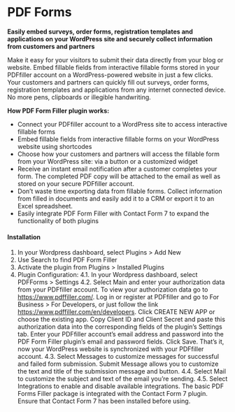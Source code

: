 # PDF Forms

**Easily embed surveys, order forms, registration templates and applications on your WordPress site and securely collect information from customers and partners** 

Make it easy for your visitors to submit their data directly from your blog or website. Embed fillable fields from interactive fillable forms stored in your PDFfiller account on a WordPress-powered website in just a few clicks. Your customers and partners can quickly fill out surveys, order forms, registration templates and applications from any internet connected device. No more pens, clipboards or illegible handwriting. 

**How PDF Form Filler plugin works:**

* Connect your PDFfiller account to a WordPress site to access interactive fillable forms
* Embed fillable fields from interactive fillable forms on your WordPress website using shortcodes
* Choose how your customers and partners will access the fillable form from your WordPress site: via a button or a customized widget
* Receive an instant email notification after a customer completes your form. The completed PDF copy will be attached to the email as well as stored on your secure PDFfiller account. 
* Don’t waste time exporting data from fillable forms. Collect information from filled in documents and easily add it to a CRM or export it to an Excel spreadsheet. 
* Easily integrate PDF Form Filler with Contact Form 7 to expand the functionality of both plugins


#### Installation

1. In your Wordpress dashboard, select Plugins > Add New
2. Use Search to find PDF Form Filler
3. Activate the plugin from Plugins > Installed Plugins
4. Plugin Configuration:
   4.1. In your Wordpress dashboard, select PDFForms > Settings
   4.2. Select Main and enter your authorization data from your PDFfiller account.
   To view your authorization data go to https://www.pdffiller.com/. Log in or register at PDFfiller and go to For Business > For Developers, or just follow the link https://www.pdffiller.com/en/developers.
   Click CREATE NEW APP or choose the existing app. Copy Client ID and Client Secret and paste this authorization data into the corresponding fields of the plugin’s Settings tab.
   Enter your PDFfiller account’s email address and password into the PDF Form Filler plugin’s email and password fields.
   Click Save. That’s it, now your WordPress website is synchronized with your PDFfiller account.
   4.3. Select Messages to customize messages for successful and failed form submission. Submit Message allows you to customize the text and title of the submission message and button.
   4.4. Select Mail to customize the subject and text of the email you’re sending.
   4.5. Select Integrations to enable and disable available integrations.
   The basic PDF Forms Filler package is integrated with the Contact Form 7 plugin. Ensure that Contact Form 7 has been installed before using.
